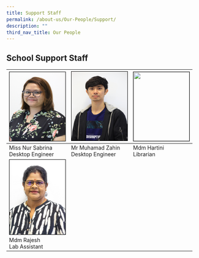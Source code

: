 ```yaml
---
title: Support Staff
permalink: /about-us/Our-People/Support/
description: ""
third_nav_title: Our People
---
```

## School Support Staff

| <img style="width:146px; height: 180px;border:1px double black; float:left" src="/images/About%20Us/Our%20People/Support%20Staff/Sabrina.jpg"> | <img style="width:146px; height:180px; border:1px double black; float: center" src= "/images/About%20Us/Our%20People/Support%20Staff/Zahin3.jpg">| <img style="width:146px; height:180px; border:1px double black; float: right" src="/images/About%20Us/Our%20People/Support%20Staff/Hartini_2021.jpg"> |
| -------- | -------- | -------- |
| Miss Nur Sabrina<br>Desktop Engineer | Mr Muhamad Zahin<br>Desktop Engineer | Mdm Hartini<br>Librarian |
| <img style="width:146px; border:1px double black; float:left" src="/images/About%20Us/Our%20People/Support%20Staff/Mdm%20Rajesh.jpg"> | | |
| Mdm Rajesh<br> Lab Assistant | | |
